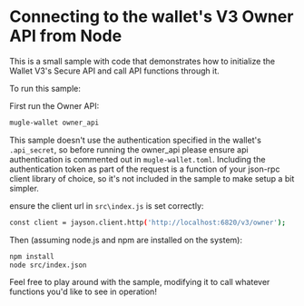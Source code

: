 # Connecting to the wallet's V3 Owner API from Node

This is a small sample with code that demonstrates how to initialize the Wallet V3's Secure API and call API functions through it.

To run this sample:

First run the Owner API:

```.sh
mugle-wallet owner_api
```

This sample doesn't use the authentication specified in the wallet's `.api_secret`, so before running the owner_api please ensure api authentication is commented out in `mugle-wallet.toml`. Including the authentication token as part of the request is a function of your json-rpc client library of choice, so it's not included in the sample to make setup a bit simpler.

ensure the client url in `src\index.js` is set correctly:

```.sh
const client = jayson.client.http('http://localhost:6820/v3/owner');
```

Then (assuming node.js and npm are installed on the system):

```.sh
npm install
node src/index.json
```

Feel free to play around with the sample, modifying it to call whatever functions you'd like to see in operation!
